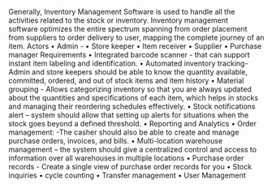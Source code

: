 
Generally, Inventory Management Software is used to handle all the activities related to the stock or inventory. Inventory management software optimizes the entire spectrum spanning from order placement from suppliers to order delivery to user, mapping the complete journey of an item.
Actors
	•	Admin - 
	•	Store keeper
	•	Item receiver
	•	Supplier
	•	Purchase manager
Requirements 
	•	Integrated barcode scanner - that can support instant item labeling and identification.
	•	Automated inventory tracking- Admin and store keepers should be able to know the quantity available, committed, ordered, and out of stock items and item history
	•	Material grouping - Allows categorizing inventory so that you are always updated about the quantities and specifications of each item, which helps in stocks and managing their reordering schedules effectively.
	•	Stock notifications alert – system should allow that setting up alerts for situations when the stock goes beyond a defined threshold.
	•	Reporting and Analytics
	•	Order management: -The casher should also be able to create and manage purchase orders, invoices, and bills.
	•	Multi-location warehouse management – the system should give a centralized control and access to information over all warehouses in multiple locations
	•	Purchase order records - Create a single view of purchase order records for you 
	•	Stock inquiries
	•	cycle counting
	•	Transfer management
	•	User Management



